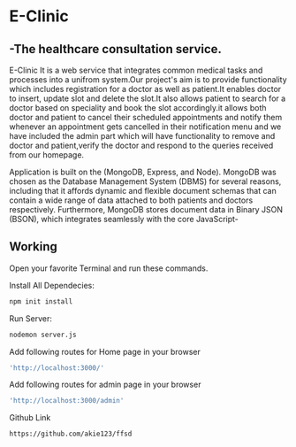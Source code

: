 # E-Clinic
## -The healthcare consultation service.
E-Clinic It is a web  service that integrates common medical tasks and processes into a unifrom system.Our project's aim is to provide functionality which includes registration for a doctor as well as patient.It enables doctor to insert, update slot and delete the slot.It also allows patient to search for a doctor based on speciality and book the slot accordingly.it allows both doctor and patient to cancel their scheduled appointments and notify them whenever an appointment gets cancelled in their notification menu and we have included the admin part which will have functionality to remove and doctor and patient,verify the doctor and respond to the queries received from our homepage.


Application is built on the (MongoDB, Express, and Node).
MongoDB was chosen as the Database Management System (DBMS) for several reasons, including that it affords dynamic and flexible document schemas that can contain a wide range of data attached to both patients and doctors respectively. Furthermore, MongoDB stores document data in Binary JSON (BSON), which integrates seamlessly with the core JavaScript-
## Working
Open your favorite Terminal and run these commands.

Install All Dependecies:

```sh
npm init install
```


Run Server:

```sh
nodemon server.js
```
Add following routes for Home page in your browser

```sh
'http://localhost:3000/'
```

Add following routes for admin page in your browser

```sh
'http://localhost:3000/admin'
```
Github Link

```sh
https://github.com/akie123/ffsd
```

